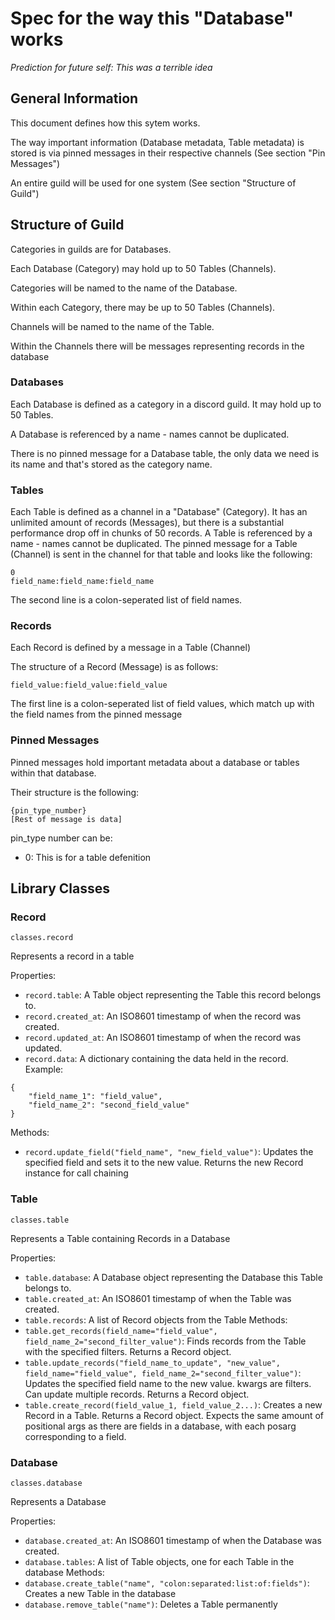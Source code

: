 # Spec for the way this "Database" works
*Prediction for future self: This was a terrible idea*

## General Information
This document defines how this sytem works.

The way important information (Database metadata, Table metadata) is stored is via pinned messages in their respective channels (See section "Pin Messages")

An entire guild will be used for one system (See section "Structure of Guild")

## Structure of Guild
Categories in guilds are for Databases.

Each Database (Category) may hold up to 50 Tables (Channels).

Categories will be named to the name of the Database.

Within each Category, there may be up to 50 Tables (Channels).

Channels will be named to the name of the Table.

Within the Channels there will be messages representing records in the database


### Databases
Each Database is defined as a category in a discord guild. It may hold up to 50 Tables.

A Database is referenced by a name - names cannot be duplicated.

There is no pinned message for a Database table, the only data we need is its name and that's stored as the category name.


### Tables
Each Table is defined as a channel in a "Database" (Category). It has an unlimited amount of records (Messages), but there is a substantial performance drop off in chunks of 50 records.
A Table is referenced by a name - names cannot be duplicated.
The pinned message for a Table (Channel) is sent in the channel for that table and looks like the following:
```
0
field_name:field_name:field_name
```
The second line is a colon-seperated list of field names.

### Records
Each Record is defined by a message in a Table (Channel)

The structure of a Record (Message) is as follows:
```
field_value:field_value:field_value
```
The first line is a colon-seperated list of field values, which match up with the field names from the pinned message

### Pinned Messages
Pinned messages hold important metadata about a database or tables within that database.

Their structure is the following:
```
{pin_type_number}
[Rest of message is data]
```
pin_type number can be:
 - 0: This is for a table defenition

## Library Classes
### Record
`classes.record`

Represents a record in a table

Properties:
 - `record.table`: A Table object representing the Table this record belongs to.
 - `record.created_at`: An ISO8601 timestamp of when the record was created.
 - `record.updated_at`: An ISO8601 timestamp of when the record was updated.
 - `record.data`: A dictionary containing the data held in the record. Example: 
```
{
    "field_name_1": "field_value",
    "field_name_2": "second_field_value"
}
```
Methods:
 - `record.update_field("field_name", "new_field_value")`: Updates the specified field and sets it to the new value. Returns the new Record instance for call chaining

### Table
`classes.table`

Represents a Table containing Records in a Database

Properties:
 - `table.database`: A Database object representing the Database this Table belongs to.
 - `table.created_at`: An ISO8601 timestamp of when the Table was created.
 - `table.records`: A list of Record objects from the Table
Methods:
 - `table.get_records(field_name="field_value", field_name_2="second_filter_value")`: Finds records from the Table with the specified filters. Returns a Record object.
 - `table.update_records("field_name_to_update", "new_value", field_name="field_value", field_name_2="second_filter_value")`: Updates the specified field name to the new value. kwargs are filters. Can update multiple records. Returns a Record object.
 - `table.create_record(field_value_1, field_value_2...)`: Creates a new Record in a Table. Returns a Record object. Expects the same amount of positional args as there are fields in a database, with each posarg corresponding to a field.

### Database
`classes.database`

Represents a Database

Properties:
 - `database.created_at`: An ISO8601 timestamp of when the Database was created.
 - `database.tables`: A list of Table objects, one for each Table in the database
Methods:
 - `database.create_table("name", "colon:separated:list:of:fields")`: Creates a new Table in the database
 - `database.remove_table("name")`: Deletes a Table permanently
